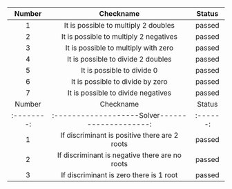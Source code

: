  Number  |                    Checkname                    | Status |
|:--------:|:-----------------------------------------------:|:------:|
|    1     |      It is possible to  multiply 2 doubles      | passed |
|    2     |     It is possible to  multiply 2 negatives     | passed |
|    3     |      It is possible to  multiply with zero      | passed |
|    4     |       It is possible to  divide 2 doubles       | passed |
|    5     |           It is possible to  divide 0           | passed |
|    6     |        It is possible to  divide by zero        | passed |
|    7     |       It is possible to  divide negatives       | passed |
 Number  |                    Checkname                    | Status |
|:--------:| :-------------------Solver--------------------: |:------:|
|    1     |  If discriminant is positive there are 2 roots  | passed |
|    2     | If discriminant is negative there are no roots  | passed |
|    3     |     If discriminant is zero there is 1 root     | passed |